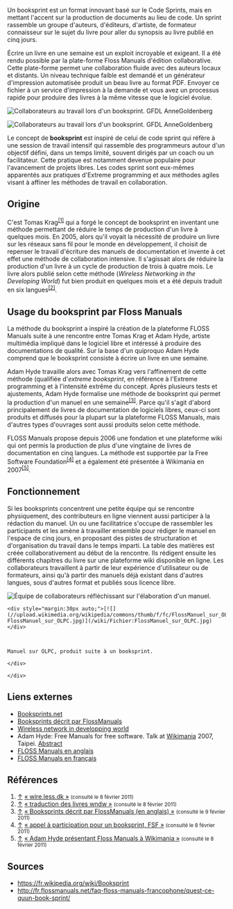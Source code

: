 Un booksprint est un format innovant basé sur le Code Sprints, mais en mettant l'accent sur la production de documents au lieu de code. Un sprint rassemble un groupe d'auteurs, d'éditeurs, d'artiste, de formateur connaisseur sur le sujet du livre pour aller du synopsis au livre publié en cinq jours.

Écrire un livre en une semaine est un exploit incroyable et exigeant. Il a été rendu possible par la plate-forme Floss Manuals d'édition collaborative. Cette plate-forme permet une collaboration fluide avec des auteurs locaux et distants. Un niveau technique faible est demandé et un générateur d'impression automatisée produit un beau livre au format PDF. Envoyer ce fichier à un service d'impression à la demande et vous avez un processus rapide pour produire des livres à la même vitesse que le logiciel évolue. 


![Collaborateurs au travail lors d'un booksprint. GFDL AnneGoldenberg](https://upload.wikimedia.org/wikipedia/commons/9/93/BooksprintOLPC.png)

![Collaborateurs au travail lors d'un booksprint. GFDL AnneGoldenberg](https://upload.wikimedia.org/wikipedia/commons/9/93/BooksprintOLPC.png)

Le concept de **booksprint** est inspiré de celui de code sprint qui réfère à une session de travail intensif qui rassemble des programmeurs autour d'un objectif défini, dans un temps limité, souvent dirigés par un coach ou un facilitateur. Cette pratique est notamment devenue populaire pour l'avancement de projets libres. Les codes sprint sont eux-mêmes apparentés aux pratiques d'Extreme programming et aux méthodes agiles visant à affiner les méthodes de travail en collaboration.

## Origine

C'est Tomas Krag<sup id="cite_ref-1" class="reference">[<span class="cite_crochet">[</span>1<span class="cite_crochet">]</span>](#cite_note-1)</sup> qui a forgé le concept de booksprint en inventant une méthode permettant de réduire le temps de production d'un livre à quelques mois. En 2005, alors qu'il voyait la nécessité de produire un livre sur les réseaux sans fil pour le monde en développement, il choisit de repenser le travail d'écriture des manuels de documentation et invente à cet effet une méthode de collaboration intensive. Il s'agissait alors de réduire la production d'un livre à un cycle de production de trois à quatre mois. Le livre alors publié selon cette méthode (_Wireless Networking in the Developing World_) fut bien produit en quelques mois et a été depuis traduit en six langues<sup id="cite_ref-2" class="reference">[<span class="cite_crochet">[</span>2<span class="cite_crochet">]</span>](#cite_note-2)</sup>.

## Usage du booksprint par Floss Manuals

La méthode du booksprint a inspiré la création de la plateforme FLOSS Manuals suite à une rencontre entre Tomas Krag et Adam Hyde, artiste multimédia impliqué dans le logiciel libre et intéressé à produire des documentations de qualité. Sur la base d'un quiproquo Adam Hyde comprend que le booksprint consiste à écrire un livre en une semaine.

Adam Hyde travaille alors avec Tomas Krag vers l'affinement de cette méthode (qualifiée d'_extreme booksprint_, en référence à l'Extreme programming et à l'intensité extrême du concept. Après plusieurs tests et ajustements, Adam Hyde formalise une méthode de booksprint qui permet la production d'un manuel en une semaine<sup id="cite_ref-3" class="reference">[<span class="cite_crochet">[</span>3<span class="cite_crochet">]</span>](#cite_note-3)</sup>. Parce qu'il s'agit d'abord principalement de livres de documentation de logiciels libres, ceux-ci sont produits et diffusés pour la plupart sur la plateforme FLOSS Manuals, mais d'autres types d'ouvrages sont aussi produits selon cette méthode.

FLOSS Manuals propose depuis 2006 une fondation et une plateforme wiki qui ont permis la production de plus d'une vingtaine de livres de documentation en cinq langues. La méthode est supportée par la Free Software Foundation<sup id="cite_ref-4" class="reference">[<span class="cite_crochet">[</span>4<span class="cite_crochet">]</span>](#cite_note-4)</sup> et a également été présentée à Wikimania en 2007<sup id="cite_ref-5" class="reference">[<span class="cite_crochet">[</span>5<span class="cite_crochet">]</span>](#cite_note-5)</sup>.

## Fonctionnement

Si les booksprints concentrent une petite équipe qui se rencontre physiquement, des contributeurs en ligne viennent aussi participer à la rédaction du manuel. Un ou une facilitatrice s'occupe de rassembler les participants et les amène à travailler ensemble pour rédiger le manuel en l'espace de cinq jours, en proposant des pistes de structuration et d'organisation du travail dans le temps imparti. La table des matières est créée collaborativement au début de la rencontre. Ils rédigent ensuite les différents chapitres du livre sur une plateforme wiki disponible en ligne. Les collaborateurs travaillent à partir de leur expérience d'utilisateur ou de formateurs, ainsi qu'à partir des manuels déjà existant dans d'autres langues, sous d'autres format et publiés sous licence libre.



![Équipe de collaborateurs réfléchissant sur l'élaboration d'un manuel.
](http://upload.wikimedia.org/wikipedia/commons/thumb/5/5f/BooksprintCollabFutureTOCBuilding.jpg/120px-BooksprintCollabFutureTOCBuilding.jpg)



    <div style="margin:30px auto;">[![](//upload.wikimedia.org/wikipedia/commons/thumb/f/fc/FlossManuel_sur_OLPC.jpg/120px-FlossManuel_sur_OLPC.jpg)](/wiki/Fichier:FlossManuel_sur_OLPC.jpg)</div>



    Manuel sur OLPC, produit suite à un booksprint.

    </div>

    </div>

## Liens externes
*   [Booksprints.net](http://www.booksprints.net/)
*   [Booksprints décrit par FlossManuals](http://fr.flossmanuals.net/faq-floss-manuals-francophone/ch030_quest-ce-quun-book-sprint)
*   [Wireless network in developping world](http://wndw.net/)
*   Adam Hyde: Free Manuals for free software. Talk at [Wikimania](/wiki/Wikimania "Wikimania") 2007, Taipei. [Abstract](http://wikimania2007.wikimedia.org/wiki/Proceedings:AH1)
*   [FLOSS Manuals en anglais](http://en.flossmanuals.net/)
*   [FLOSS Manuals en français](http://fr.flossmanuals.net/)

## Références

1.  <span class="noprint renvois_vers_le_texte">[↑](#cite_ref-1)</span> <span class="reference-text"><span class="ouvrage">[« <cite style="font-style: normal">wire.less.dk</cite> »](http://wire.less.dk) <small style="line-height:1em;">(consulté le <span class="nowrap">8 février 2011</span>)</small></span></span>
2.  <span class="noprint renvois_vers_le_texte">[↑](#cite_ref-2)</span> <span class="reference-text"><span class="ouvrage">[« <cite style="font-style: normal">traduction des livres wndw</cite> »](http://wndw.net/translations.html) <small style="line-height:1em;">(consulté le <span class="nowrap">8 février 2011</span>)</small></span></span>
3.  <span class="noprint renvois_vers_le_texte">[↑](#cite_ref-3)</span> <span class="reference-text"><span class="ouvrage">[« <cite style="font-style: normal">Booksprints décrit par FlossManuals (en anglais)</cite> »](http://en.flossmanuals.net/BookSprints) <small style="line-height:1em;">(consulté le <span class="nowrap">9 février 2011</span>)</small></span></span>
4.  <span class="noprint renvois_vers_le_texte">[↑](#cite_ref-4)</span> <span class="reference-text"><span class="ouvrage">[« <cite style="font-style: normal">appel à participation pour un booksprint, FSF</cite> »](http://www.fsf.org/blogs/community/book-sprint) <small style="line-height:1em;">(consulté le <span class="nowrap">8 février 2011</span>)</small></span></span>
5.  <span class="noprint renvois_vers_le_texte">[↑](#cite_ref-5)</span> <span class="reference-text"><span class="ouvrage">[« <cite style="font-style: normal">Adam Hyde présentant Floss Manuals à Wikimania</cite> »](http://wikimania2007.wikimedia.org/wiki/Proceedings:AH1%20Abstract) <small style="line-height:1em;">(consulté le <span class="nowrap">8 février 2011</span>)</small></span></span>

## Sources
* https://fr.wikipedia.org/wiki/Booksprint
* http://fr.flossmanuals.net/faq-floss-manuals-francophone/quest-ce-quun-book-sprint/
